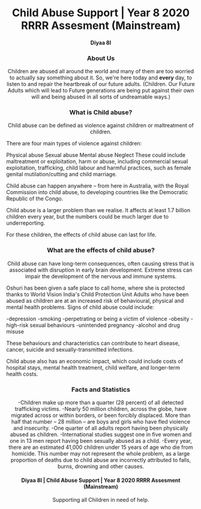 <h1 align="center">
    Child Abuse Support | Year 8 2020 RRRR Assesment (Mainstream)
</h1>
 <h4 align="center">
 Diyaa 8I
 </h4>

<h3 align="center">
About Us
</h3>

 <p align="center"> Children are abused all around the world and many of them are too worried to actually say something about it. So, we're here today and <b>every</b> day, to listen to and repair the heartbreak of our future adults. (Children. Our Future Adults which will lead to Future generations are being put against their own will and being abused in all sorts of undreamable ways.)
</p>

<h3 align="center">
What is Child abuse?
</h3>

<p align="center">
Child abuse can be defined as violence against children or maltreatment of children.

There are four main types of violence against children:

Physical abuse
Sexual abuse
Mental abuse
Neglect
These could include maltreatment or exploitation, harm or abuse, including commercial sexual exploitation, trafficking, child labour and harmful practices, such as female genital mutilation/cutting and child marriage.

Child abuse can happen anywhere – from here in Australia, with the Royal Commission into child abuse, to developing countries like the Democratic Republic of the Congo.

Child abuse is a larger problem than we realise. It affects at least 1.7 billion children every year, but the numbers could be much larger due to underreporting.

For these children, the effects of child abuse can last for life.
</p>

<h3 align="center">
What are the effects of child abuse?
</h3>

<p align="center">
Child abuse can have long-term consequences, often causing stress that is associated with disruption in early brain development. Extreme stress can impair the development of the nervous and immune systems.

Oshuri has been given a safe place to call home, where she is protected thanks to World Vision India's Child Protection Unit
Adults who have been abused as children are at an increased risk of behavioural, physical and mental health problems. Signs of child abuse could include:

-depression
-smoking
-perpetrating or being a victim of violence
-obesity
-high-risk sexual behaviours
-unintended pregnancy
-alcohol and drug misuse

These behaviours and characteristics can contribute to heart disease, cancer, suicide and sexually-transmitted infections.

Child abuse also has an economic impact, which could include costs of hospital stays, mental health treatment, child welfare, and longer-term health costs.


</p>

<h3 align="center">
Facts and Statistics
</h3>

<p align="center">
-Children make up more than a quarter (28 percent) of all detected trafficking victims. 
-Nearly 50 million children, across the globe, have migrated across or within borders, or been forcibly displaced. More than half that number – 28 million – are boys and girls who have fled violence and insecurity. 
-One quarter of all adults report having been physically abused as children.
-International studies suggest one in five women and one in 13 men report having been sexually abused as a child.
-Every year, there are an estimated 41,000 children under 15 years of age who die from homicide. This number may not represent the whole problem, as a large proportion of deaths due to child abuse are incorrectly attributed to falls, burns, drowning and other causes.
</p>

<h4 align="center">
Diyaa 8I | Child Abuse Support | Year 8 2020 RRRR Assesment (Mainstream)
</h4>
 <footer><p align="center">
 Supporting all Children in need of help.
 </p></footer>